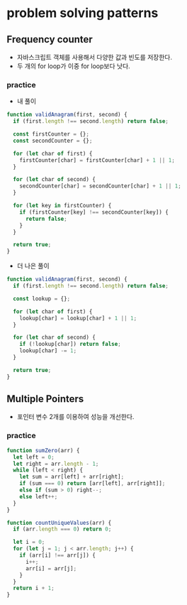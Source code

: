 # problem solving patterns

## Frequency counter

- 자바스크립트 객체를 사용해서 다양한 값과 빈도를 저장한다.
- 두 개의 for loop가 이중 for loop보다 낫다.

### practice

- 내 풀이

```js
function validAnagram(first, second) {
  if (first.length !== second.length) return false;

  const firstCounter = {};
  const secondCounter = {};

  for (let char of first) {
    firstCounter[char] = firstCounter[char] + 1 || 1;
  }

  for (let char of second) {
    secondCounter[char] = secondCounter[char] + 1 || 1;
  }

  for (let key in firstCounter) {
    if (firstCounter[key] !== secondCounter[key]) {
      return false;
    }
  }

  return true;
}
```

- 더 나은 풀이

```js
function validAnagram(first, second) {
  if (first.length !== second.length) return false;

  const lookup = {};

  for (let char of first) {
    lookup[char] = lookup[char] + 1 || 1;
  }

  for (let char of second) {
    if (!lookup[char]) return false;
    lookup[char] -= 1;
  }

  return true;
}
```

## Multiple Pointers

- 포인터 변수 2개를 이용하여 성능을 개선한다.

### practice

```js
function sumZero(arr) {
  let left = 0;
  let right = arr.length - 1;
  while (left < right) {
    let sum = arr[left] + arr[right];
    if (sum === 0) return [arr[left], arr[right]];
    else if (sum > 0) right--;
    else left++;
  }
}
```

```js
function countUniqueValues(arr) {
  if (arr.length === 0) return 0;

  let i = 0;
  for (let j = 1; j < arr.length; j++) {
    if (arr[i] !== arr[j]) {
      i++;
      arr[i] = arr[j];
    }
  }
  return i + 1;
}
```
